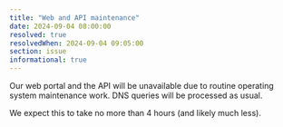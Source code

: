 ```yaml
---
title: "Web and API maintenance"
date: 2024-09-04 08:00:00
resolved: true
resolvedWhen: 2024-09-04 09:05:00
section: issue
informational: true
---
```


Our web portal and the API will be unavailable due to routine operating system maintenance work. DNS queries will be processed as usual.

We expect this to take no more than 4 hours (and likely much less).
